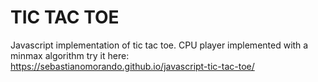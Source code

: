 # TIC TAC TOE
Javascript implementation of tic tac toe.
CPU player implemented with a minmax algorithm
try it here: https://sebastianomorando.github.io/javascript-tic-tac-toe/